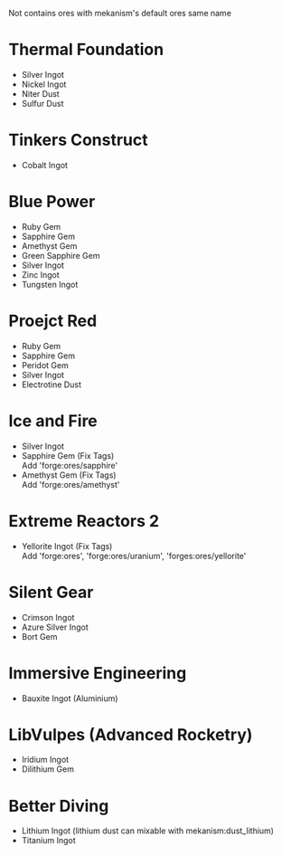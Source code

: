 Not contains ores with mekanism's default ores same name

# Thermal Foundation

* Silver Ingot
* Nickel Ingot
* Niter Dust
* Sulfur Dust

# Tinkers Construct

* Cobalt Ingot

# Blue Power

* Ruby Gem
* Sapphire Gem
* Amethyst Gem
* Green Sapphire Gem
* Silver Ingot
* Zinc Ingot
* Tungsten Ingot

# Proejct Red

* Ruby Gem
* Sapphire Gem
* Peridot Gem
* Silver Ingot
* Electrotine Dust

# Ice and Fire

* Silver Ingot
* Sapphire Gem (Fix Tags)
<br>Add 'forge:ores/sapphire'
* Amethyst Gem (Fix Tags)
<br>Add 'forge:ores/amethyst'

# Extreme Reactors 2

* Yellorite Ingot (Fix Tags)
<br>Add 'forge:ores', 'forge:ores/uranium', 'forges:ores/yellorite'

# Silent Gear

* Crimson Ingot
* Azure Silver Ingot
* Bort Gem

# Immersive Engineering

* Bauxite Ingot (Aluminium)

# LibVulpes (Advanced Rocketry)

* Iridium Ingot
* Dilithium Gem

# Better Diving

* Lithium Ingot (lithium dust can mixable with mekanism:dust_lithium)
* Titanium Ingot
